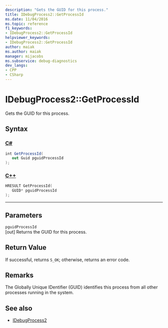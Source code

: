 ```yaml
---
description: "Gets the GUID for this process."
title: IDebugProcess2::GetProcessId
ms.date: 11/04/2016
ms.topic: reference
f1_keywords:
- IDebugProcess2::GetProcessId
helpviewer_keywords:
- IDebugProcess2::GetProcessId
author: maiak
ms.author: maiak
manager: mijacobs
ms.subservice: debug-diagnostics
dev_langs:
- CPP
- CSharp
---
```

# IDebugProcess2::GetProcessId

Gets the GUID for this process.

## Syntax

### [C#](#tab/csharp)
```csharp
int GetProcessId(
   out Guid pguidProcessId
);
```
### [C++](#tab/cpp)
```cpp
HRESULT GetProcessId(
   GUID* pguidProcessId
);
```
---

## Parameters
`pguidProcessId`\
[out] Returns the GUID for this process.

## Return Value
 If successful, returns `S_OK`; otherwise, returns an error code.

## Remarks
 The Globally Unique IDentifier (GUID) identifies this process from all other processes running in the system.

## See also
- [IDebugProcess2](../../../extensibility/debugger/reference/idebugprocess2.md)
